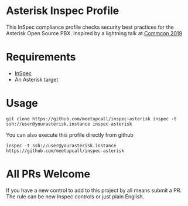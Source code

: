 # Asterisk Inspec Profile

This InSpec compliance profile checks security best practices for the Asterisk Open Source PBX. Inspired by a lightning talk at [Commcon 2019](https://2019.commcon.xyz/)

# Requirements

* [InSpec](http://inspec.io/)
* An Asterisk target

# Usage

`
git clone https://github.com/meetupcall/inspec-asterisk
inspec -t ssh://user@yourasterisk.instance inspec-asterisk
`

You can also execute this profile directly from github

`
inspec -t ssh://user@yourasterisk.instance https://github.com/meetupcall/inspec-asterisk
`

# All PRs Welcome

If you have a new control to add to this project by all means submit a PR. The rule can be new Inspec controls or just plain English.
